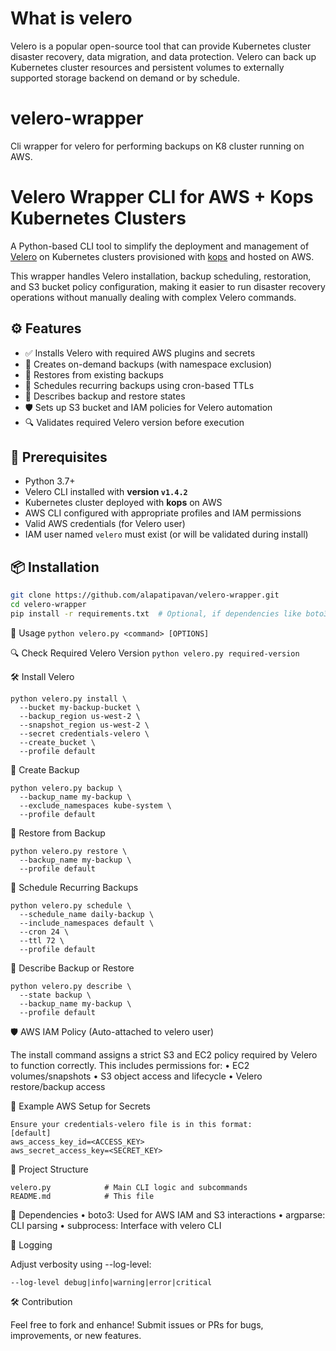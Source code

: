 # What is velero

Velero is a popular open-source tool that can provide Kubernetes cluster disaster recovery, data migration, and data protection. Velero can back up Kubernetes cluster resources and persistent volumes to externally supported storage backend on demand or by schedule.

# velero-wrapper
Cli wrapper for velero for performing backups on K8 cluster running on AWS. 

# Velero Wrapper CLI for AWS + Kops Kubernetes Clusters

A Python-based CLI tool to simplify the deployment and management of [Velero](https://velero.io/) on Kubernetes clusters provisioned with [kops](https://kops.sigs.k8s.io/) and hosted on AWS.

This wrapper handles Velero installation, backup scheduling, restoration, and S3 bucket policy configuration, making it easier to run disaster recovery operations without manually dealing with complex Velero commands.

## ⚙️ Features

- ✅ Installs Velero with required AWS plugins and secrets
- 💾 Creates on-demand backups (with namespace exclusion)
- 🔄 Restores from existing backups
- 📅 Schedules recurring backups using cron-based TTLs
- 📂 Describes backup and restore states
- 🛡️ Sets up S3 bucket and IAM policies for Velero automation
- 🔍 Validates required Velero version before execution

## 🧰 Prerequisites

- Python 3.7+
- Velero CLI installed with **version `v1.4.2`**
- Kubernetes cluster deployed with **kops** on AWS
- AWS CLI configured with appropriate profiles and IAM permissions
- Valid AWS credentials (for Velero user)
- IAM user named `velero` must exist (or will be validated during install)

## 📦 Installation

```bash
git clone https://github.com/alapatipavan/velero-wrapper.git
cd velero-wrapper
pip install -r requirements.txt  # Optional, if dependencies like boto3 are added
```

🚀 Usage
```python velero.py <command> [OPTIONS]```

🔍 Check Required Velero Version
```python velero.py required-version```

🛠 Install Velero
```
python velero.py install \
  --bucket my-backup-bucket \
  --backup_region us-west-2 \
  --snapshot_region us-west-2 \
  --secret credentials-velero \
  --create_bucket \
  --profile default
```

💾 Create Backup
```
python velero.py backup \
  --backup_name my-backup \
  --exclude_namespaces kube-system \
  --profile default
```

🔄 Restore from Backup
```
python velero.py restore \
  --backup_name my-backup \
  --profile default
```

📅 Schedule Recurring Backups
```
python velero.py schedule \
  --schedule_name daily-backup \
  --include_namespaces default \
  --cron 24 \
  --ttl 72 \
  --profile default
```

📑 Describe Backup or Restore
```
python velero.py describe \
  --state backup \
  --backup_name my-backup \
  --profile default
```

🛡 AWS IAM Policy (Auto-attached to velero user)

The install command assigns a strict S3 and EC2 policy required by Velero to function correctly. This includes permissions for:
	•	EC2 volumes/snapshots
	•	S3 object access and lifecycle
	•	Velero restore/backup access

🧪 Example AWS Setup for Secrets
```
Ensure your credentials-velero file is in this format:
[default]
aws_access_key_id=<ACCESS_KEY>
aws_secret_access_key=<SECRET_KEY>
```
📂 Project Structure
```
velero.py            # Main CLI logic and subcommands
README.md            # This file
```
🧱 Dependencies
	•	boto3: Used for AWS IAM and S3 interactions
	•	argparse: CLI parsing
	•	subprocess: Interface with velero CLI

🧼 Logging

Adjust verbosity using --log-level:
```
--log-level debug|info|warning|error|critical
```
🛠 Contribution

Feel free to fork and enhance! Submit issues or PRs for bugs, improvements, or new features.
